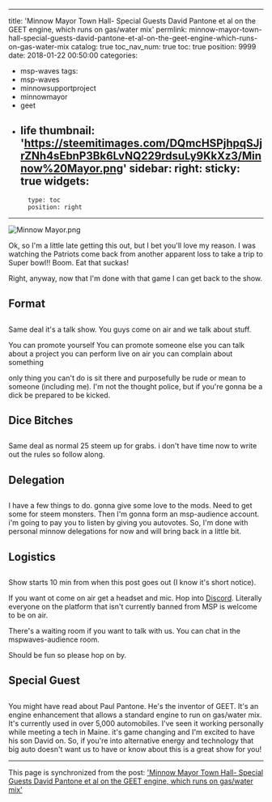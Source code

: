 
---
title: 'Minnow Mayor Town Hall- Special Guests David Pantone et al on the GEET engine, which runs on gas/water mix'
permlink: minnow-mayor-town-hall-special-guests-david-pantone-et-al-on-the-geet-engine-which-runs-on-gas-water-mix
catalog: true
toc_nav_num: true
toc: true
position: 9999
date: 2018-01-22 00:50:00
categories:
- msp-waves
tags:
- msp-waves
- minnowsupportproject
- minnowmayor
- geet
- life
thumbnail: 'https://steemitimages.com/DQmcHSPjhpqSJjrZNh4sEbnP3Bk6LvNQ229rdsuLy9KkXz3/Minnow%20Mayor.png'
sidebar:
    right:
        sticky: true
widgets:
    -
        type: toc
        position: right
---


![Minnow Mayor.png](https://steemitimages.com/DQmcHSPjhpqSJjrZNh4sEbnP3Bk6LvNQ229rdsuLy9KkXz3/Minnow%20Mayor.png)

Ok, so I'm a little late getting this out, but I bet you'll love my reason.  I was watching the Patriots come back from another apparent loss to take a trip to Super bowl!!  Boom.  Eat that suckas!

Right, anyway, now that I'm done with that game I can get back to the show.

## Format <h2>

Same deal it's a talk show.  You guys come on air and we talk about stuff.

You can promote yourself
You can promote someone else
you can talk about a project
you can perform live on air
you can complain about something

only thing you can't do is sit there and purposefully be rude or mean to someone (including me).  I'm not the thought police, but if you're gonna be a dick be prepared to be kicked.

## Dice Bitches <h2>

Same deal as normal 25 steem up for grabs.  i don't have time now to write out the rules so follow along.

## Delegation <h2>

I have a few things to do.  gonna give some love to the mods.  Need to get some for steem monsters.  Then I'm gonna form an msp-audience account.  i'm going to pay you to listen by giving you autovotes.  So, I'm done with personal minnow delegations for now and will bring back in a little bit.

## Logistics <h2>

Show starts 10 min from when this post goes out (I know it's short notice).  

If you want ot come on air get a headset and mic.  Hop into [Discord](minnowpond.org).  Literally everyone on the platform that isn't currently banned from MSP is welcome to be on air.

There's a waiting room if you want to talk with us.  You can chat in the mspwaves-audience room.

Should be fun so please hop on by.

## Special Guest <h2>

You might have read about Paul Pantone.  He's the inventor of GEET.  It's an engine enhancement that allows a standard engine to run on gas/water mix.  It's currently used in over 5,000 automobiles.  I've seen it working personally while meeting a tech in Maine.  it's game changing and I'm excited to have his son David on.  So, if you're into alternative energy and technology that big auto doesn't want us to have or know about this is a great show for you!

- - -

This page is synchronized from the post: ['Minnow Mayor Town Hall- Special Guests David Pantone et al on the GEET engine, which runs on gas/water mix'](https://steemit.com/@aggroed/minnow-mayor-town-hall-special-guests-david-pantone-et-al-on-the-geet-engine-which-runs-on-gas-water-mix)
